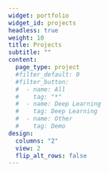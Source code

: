 ```yaml
---
widget: portfolio
widget_id: projects
headless: true
weight: 10
title: Projects
subtitle: ""
content:
  page_type: project
  #filter_default: 0
  #filter_button:
  #  - name: All
  #    tag: "*"
  #  - name: Deep Learning
  #    tag: Deep Learning
  #  - name: Other
  #    tag: Demo
design:
  columns: "2"
  view: 2
  flip_alt_rows: false
---
```

